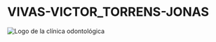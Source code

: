 # VIVAS-VICTOR_TORRENS-JONAS
![Logo de la clínica odontológica](https://www.educalt.com/wp-content/uploads/2022/12/Odontologia-img-1024x640.jpg)
